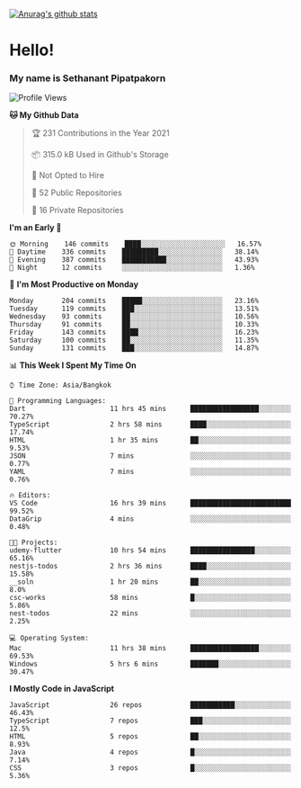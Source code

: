 [![Anurag's github stats](https://github-readme-stats.vercel.app/api?username=thetkpark&count_private=true&show_icons=true&theme=dracula)](https://github.com/anuraghazra/github-readme-stats)

# Hello!
### My name is Sethanant Pipatpakorn

<!--START_SECTION:waka-->
![Profile Views](http://img.shields.io/badge/Profile%20Views-1-blue)

**🐱 My Github Data** 

> 🏆 231 Contributions in the Year 2021
 > 
> 📦 315.0 kB Used in Github's Storage 
 > 
> 🚫 Not Opted to Hire
 > 
> 📜 52 Public Repositories 
 > 
> 🔑 16 Private Repositories  
 > 
**I'm an Early 🐤** 

```text
🌞 Morning    146 commits    ████░░░░░░░░░░░░░░░░░░░░░   16.57% 
🌆 Daytime    336 commits    █████████░░░░░░░░░░░░░░░░   38.14% 
🌃 Evening    387 commits    ███████████░░░░░░░░░░░░░░   43.93% 
🌙 Night      12 commits     ░░░░░░░░░░░░░░░░░░░░░░░░░   1.36%

```
📅 **I'm Most Productive on Monday** 

```text
Monday       204 commits    █████░░░░░░░░░░░░░░░░░░░░   23.16% 
Tuesday      119 commits    ███░░░░░░░░░░░░░░░░░░░░░░   13.51% 
Wednesday    93 commits     ██░░░░░░░░░░░░░░░░░░░░░░░   10.56% 
Thursday     91 commits     ██░░░░░░░░░░░░░░░░░░░░░░░   10.33% 
Friday       143 commits    ████░░░░░░░░░░░░░░░░░░░░░   16.23% 
Saturday     100 commits    ██░░░░░░░░░░░░░░░░░░░░░░░   11.35% 
Sunday       131 commits    ███░░░░░░░░░░░░░░░░░░░░░░   14.87%

```


📊 **This Week I Spent My Time On** 

```text
⌚︎ Time Zone: Asia/Bangkok

💬 Programming Languages: 
Dart                     11 hrs 45 mins      █████████████████░░░░░░░░   70.27% 
TypeScript               2 hrs 58 mins       ████░░░░░░░░░░░░░░░░░░░░░   17.74% 
HTML                     1 hr 35 mins        ██░░░░░░░░░░░░░░░░░░░░░░░   9.53% 
JSON                     7 mins              ░░░░░░░░░░░░░░░░░░░░░░░░░   0.77% 
YAML                     7 mins              ░░░░░░░░░░░░░░░░░░░░░░░░░   0.76%

🔥 Editors: 
VS Code                  16 hrs 39 mins      █████████████████████████   99.52% 
DataGrip                 4 mins              ░░░░░░░░░░░░░░░░░░░░░░░░░   0.48%

🐱‍💻 Projects: 
udemy-flutter            10 hrs 54 mins      ████████████████░░░░░░░░░   65.16% 
nestjs-todos             2 hrs 36 mins       ████░░░░░░░░░░░░░░░░░░░░░   15.58% 
__soln                   1 hr 20 mins        ██░░░░░░░░░░░░░░░░░░░░░░░   8.0% 
csc-works                58 mins             █░░░░░░░░░░░░░░░░░░░░░░░░   5.86% 
nest-todos               22 mins             ░░░░░░░░░░░░░░░░░░░░░░░░░   2.25%

💻 Operating System: 
Mac                      11 hrs 38 mins      █████████████████░░░░░░░░   69.53% 
Windows                  5 hrs 6 mins        ███████░░░░░░░░░░░░░░░░░░   30.47%

```

**I Mostly Code in JavaScript** 

```text
JavaScript               26 repos            ███████████░░░░░░░░░░░░░░   46.43% 
TypeScript               7 repos             ███░░░░░░░░░░░░░░░░░░░░░░   12.5% 
HTML                     5 repos             ██░░░░░░░░░░░░░░░░░░░░░░░   8.93% 
Java                     4 repos             █░░░░░░░░░░░░░░░░░░░░░░░░   7.14% 
CSS                      3 repos             █░░░░░░░░░░░░░░░░░░░░░░░░   5.36%

```



<!--END_SECTION:waka-->
